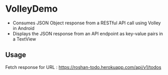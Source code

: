 # VolleyDemo
* Consumes JSON Object response from a RESTful API call using Volley in Android
* Displays the JSON response from an API endpoint as key-value pairs in a TextView

## Usage
Fetch response for
URL : https://roshan-todo.herokuapp.com/api/v1/todos
